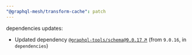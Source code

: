 ```yaml
---
"@graphql-mesh/transform-cache": patch
---
```

dependencies updates:
  - Updated dependency [`@graphql-tools/schema@9.0.17` ↗︎](https://www.npmjs.com/package/@graphql-tools/schema/v/9.0.17) (from `9.0.16`, in `dependencies`)
